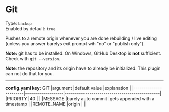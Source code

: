 # Git

Type: `backup`  
Enabled by default: `true`

Pushes to a remote origin whenever you are done rebuilding / live editing (unless you answer barelys exit prompt wih "no" or "publish only").

**Note:** git has to be installed. On Windows, GitHub Desktop is **not** sufficient. Check with `git --version`.

**Note**: the repository and its origin have to already be initialized. This plugin can not do that for you.

---
**config.yaml key:** GIT
|argument				|default value		|explanation									|
|-----------------------|-------------------|-----------------------------------------------|
|PRIORITY				|40					|												|
|MESSAGE				|barely auto commit	|gets appended with a timestamp					|
|REMOTE_NAME			|origin				|												|
